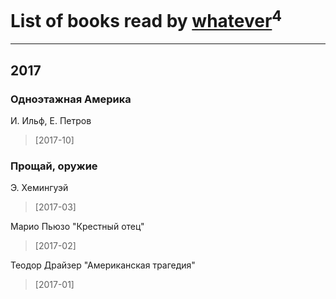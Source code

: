 # List of books read by [whatever](https://www.facebook.com/app_scoped_user_id/2004720323142248/)<sup>4</sup>
---

## 2017

### Одноэтажная Америка
И. Ильф, Е. Петров
> [2017-10] 


### Прощай, оружие
Э. Хемингуэй
> [2017-03] 


Марио Пьюзо "Крестный отец"
> [2017-02] 


Теодор Драйзер "Американская трагедия"
> [2017-01] 



